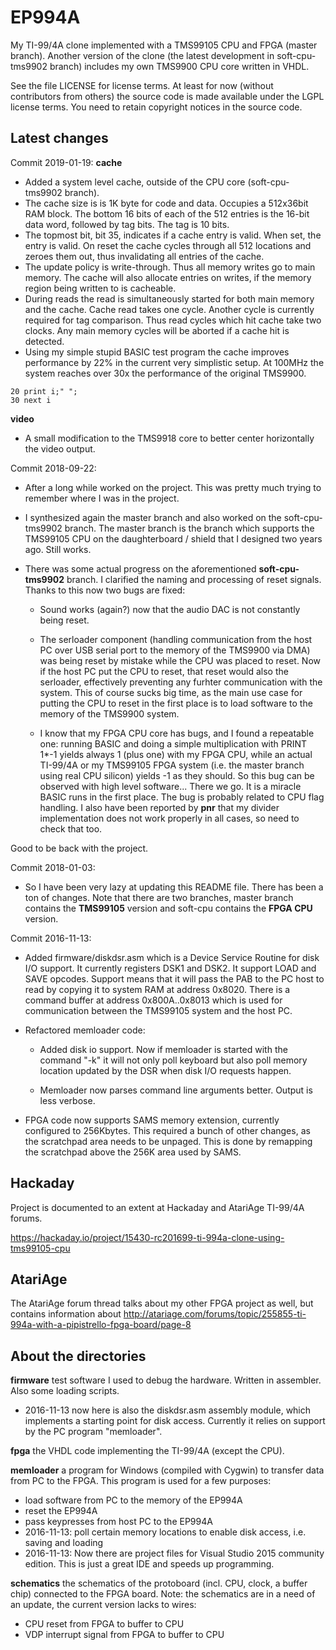 # EP994A
My TI-99/4A clone implemented with a TMS99105 CPU and FPGA (master branch).
Another version of the clone (the latest development in soft-cpu-tms9902 branch) includes my own
TMS9900 CPU core written in VHDL.

See the file LICENSE for license terms. At least for now (without contributors from others)
the source code is made available under the LGPL license terms.
You need to retain copyright notices in the source code.

Latest changes
--------------
Commit 2019-01-19:
**cache**
- Added a system level cache, outside of the CPU core (soft-cpu-tms9902 branch). 
- The cache size is is 1K byte for code and data. Occupies a 512x36bit RAM block. The bottom 16 bits of each of the 512 entries is the 16-bit data word, followed by tag bits. The tag is 10 bits. 
- The topmost bit, bit 35, indicates if a cache entry is valid. When set, the entry is valid. On reset the cache cycles through all 512 locations and zeroes them out, thus invalidating all entries of the cache.
- The update policy is write-through. Thus all memory writes go to main memory. The cache will also allocate entries on writes, if the memory region being written to is cacheable.
- During reads the read is simultaneously started for both main memory and the cache. Cache read takes one cycle. Another cycle is currently required for tag comparison. Thus read cycles which hit cache take two clocks. Any main memory cycles will be aborted if a cache hit is detected.
- Using my simple stupid BASIC test program the cache improves performance by 22% in the current very simplistic setup. At 100MHz the system reaches over 30x the performance of the original TMS9900.

```10 for i=0 to 1000
20 print i;" ";
30 next i
```
**video**
- A small modification to the TMS9918 core to better center horizontally the video output.

Commit 2018-09-22:
- After a long while worked on the project. This was pretty much trying to remember where I was in the project.

- I synthesized again the master branch and also worked on the soft-cpu-tms9902 branch. The master branch is the branch which supports the TMS99105 CPU on the daughterboard / shield that I designed two years ago. Still works.

- There was some actual progress on the aforementioned **soft-cpu-tms9902** branch. I clarified the naming and processing of reset signals. Thanks to this now two bugs are fixed:
	- Sound works (again?) now that the audio DAC is not constantly being reset.
	
	- The serloader component (handling communication from the host PC over USB serial port to the memory of the TMS9900 via DMA) was being reset by mistake while the CPU was placed to reset. Now if the host PC put the CPU to reset, that reset would also the serloader, effectively preventing any furhter communication with the system. This of course sucks big time, as the main use case for putting the CPU to reset in the first place is to load software to the memory of the TMS9900 system.
	
	- I know that my FPGA CPU core has bugs, and I found a repeatable one: running BASIC and doing a simple multiplication with PRINT 1*-1 yields always 1 (plus one) with my FPGA CPU, while an actual TI-99/4A or my TMS99105 FPGA system (i.e. the master branch using real CPU silicon) yields -1 as they should. So this bug can be observed with high level software... There we go. It is a miracle BASIC runs in the first place. The bug is probably related to CPU flag handling. I also have been reported by **pnr** that my divider implementation does not work properly in all cases, so need to check that too.
	
Good to be back with the project.


Commit 2018-01-03:
- So I have been very lazy at updating this README file. There has been a ton of changes.
  Note that there are two branches, master branch contains the **TMS99105** version and soft-cpu contains the **FPGA CPU** version. 


Commit 2016-11-13:
	
- Added firmware/diskdsr.asm which is a Device Service Routine for disk I/O support. It currently
	registers DSK1 and DSK2. It support LOAD and SAVE opcodes. Support means that it will
	pass the PAB to the PC host to read by copying it to system RAM at address 0x8020.
	There is a command buffer at address 0x800A..0x8013 which is used for communication between
	the TMS99105 system and the host PC.
	
- Refactored memloader code:
	- Added disk io support. Now if memloader is started with the command "-k" it 
		will not only poll keyboard but also poll memory location updated by the DSR when
		disk I/O requests happen.
		
	- Memloader now parses command line arguments better. Output is less verbose.
		
- FPGA code now supports SAMS memory extension, currently configured to 256Kbytes.
	This required a bunch of other changes, as the scratchpad area needs to be unpaged.
	This is done by remapping the scratchpad above the 256K area used by SAMS.

Hackaday
--------
Project is documented to an extent at Hackaday and AtariAge TI-99/4A forums.

https://hackaday.io/project/15430-rc201699-ti-994a-clone-using-tms99105-cpu

AtariAge
--------
The AtariAge forum thread talks about my other FPGA project as well, but contains information about 
http://atariage.com/forums/topic/255855-ti-994a-with-a-pipistrello-fpga-board/page-8

About the directories
---------------------
**firmware** test software I used to debug the hardware. Written in assembler. Also some loading scripts.
- 2016-11-13 now here is also the diskdsr.asm assembly module, which implements a starting point for disk access. Currently it relies on support by the PC program "memloader".

**fpga** the VHDL code implementing the TI-99/4A (except the CPU).

**memloader** a program for Windows (compiled with Cygwin) to transfer data from PC to the FPGA. This program is used for a few purposes:
- load software from PC to the memory of the EP994A
- reset the EP994A
- pass keypresses from host PC to the EP994A
- 2016-11-13: poll certain memory locations to enable disk access, i.e. saving and loading 
- 2016-11-13: Now there are project files for Visual Studio 2015 community edition. This is just a great IDE and speeds up programming.

**schematics** the schematics of the protoboard (incl. CPU, clock, a buffer chip) connected to the FPGA board. Note: the schematics are in a need of an update, the current version lacks to wires:
- CPU reset from FPGA to buffer to CPU
- VDP interrupt signal from FPGA to buffer to CPU
